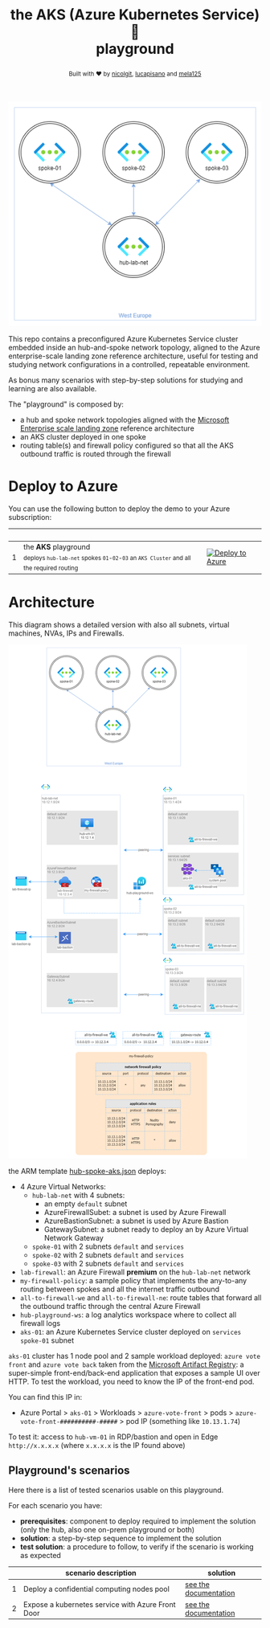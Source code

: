 <h1 align="center">the AKS (Azure Kubernetes Service) 🤯<br/> playground </h1>

<div align="center">
  <sub>Built with ❤︎ by
  <a href="https://github.com/nicolgit">nicolgit</a>,  <a href="https://github.com/lucapisano">lucapisano</a> and  <a href="https://github.com/mela125">mela125</a>
  </a>
</div>
<br/><br/>

![hub and spoke](images/architecture-h-and-s.png)

This repo contains a preconfigured Azure Kubernetes Service cluster embedded inside an hub-and-spoke network topology, aligned to the Azure enterprise-scale landing zone reference architecture, useful for testing and studying network configurations in a controlled, repeatable environment.

As bonus many scenarios with step-by-step solutions for studying and learning are also available.

The "playground" is composed by:
  * a hub and spoke network topologies aligned with the <a href="https://docs.microsoft.com/en-us/azure/cloud-adoption-framework/ready/enterprise-scale/architecture" target="_blank">Microsoft Enterprise scale landing zone</a> reference architecture
  * an AKS cluster deployed in one spoke
  * routing table(s) and firewall policy configured so that all the AKS outbound traffic is routed through the firewall

# Deploy to Azure

You can use the following button to deploy the demo to your Azure subscription:

| | &nbsp; | &nbsp; |
|---|---|---|
|1| the **AKS** playground<br/><sub>deploys `hub-lab-net` spokes `01`-`02`-`03` an `AKS Cluster` and all the required routing | [![Deploy to Azure](https://aka.ms/deploytoazurebutton)](https://portal.azure.com/#create/Microsoft.Template/uri/https%3A%2F%2Fraw.githubusercontent.com%2Fnicolgit%2Fthe-aks-playground%2Fmain%2Fmodules-arm%2Fhub-spoke-aks.json)


# Architecture

This diagram shows a detailed version with also all subnets, virtual machines, NVAs, IPs and Firewalls.

![detailed architecture](images/architecture-detail.png)

the ARM template [hub-spoke-aks.json](modules-arm/hub-spoke-aks.json) deploys:

* 4 Azure Virtual Networks:
    * `hub-lab-net` with 4 subnets:
        * an empty `default` subnet 
        * AzureFirewallSubet: a subnet is used by Azure Firewall
        * AzureBastionSubnet: a subnet is used by Azure Bastion
        * GatewaySubnet: a subnet ready to deploy an by Azure Virtual Network Gateway
    * `spoke-01` with 2 subnets `default` and `services`
    * `spoke-02` with 2 subnets `default` and `services`
    * `spoke-03` with 2 subnets `default` and `services`
* `lab-firewall`: an Azure Firewall **premium** on the `hub-lab-net`  network
* `my-firewall-policy`: a sample policy that implements the any-to-any routing between spokes and all the internet traffic outbound
* `all-to-firewall-we` and `all-to-firewall-ne`: route tables that forward all the outbound traffic through the central Azure Firewall
* `hub-playground-ws`: a log analytics workspace where to collect all firewall logs
* `aks-01`: an Azure Kubernetes Service cluster deployed on `services` `spoke-01` subnet

`aks-01` cluster has 1 node pool and 2 sample workload deployed: `azure vote front` and `azure vote back` taken from the [Microsoft Artifact Registry](https://mcr.microsoft.com/): a super-simple front-end/back-end application that exposes a sample UI over HTTP. 
To test the workload, you need to know the IP of the front-end pod. 

You can find this IP in:
* Azure Portal > `aks-01` > Workloads > `azure-vote-front` > pods > `azure-vote-front-##########-#####` > pod IP (something like `10.13.1.74`) 

To test it: access to `hub-vm-01` in RDP/bastion and open in Edge `http://x.x.x.x` (where `x.x.x.x` is the IP found above)


## Playground's scenarios
Here there is a list of tested scenarios usable on this playground.

For each scenario you have:

* **prerequisites**: component to deploy required to implement the solution (only the hub, also one on-prem playground or both)
* **solution**: a step-by-step sequence to implement the solution
* **test solution**: a procedure to follow, to verify if the scenario is working as expected


| | scenario description | solution |
|---|---|---|
| 1 | Deploy a confidential computing nodes pool | [see the documentation](scenarios/confidential-01.md) |
| 2 | Expose a kubernetes service with Azure Front Door | [see the documentation](scenarios/front-door.md) |







